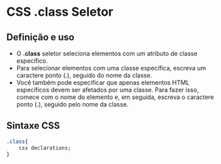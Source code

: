 # CSS .class Seletor

## Definição e uso

  * O **.class** seletor seleciona elementos com um atributo de classe específico.
  * Para selecionar elementos com uma classe específica, escreva um caractere ponto (.), seguido do nome da classe.
  * Você também pode especificar que apenas elementos HTML específicos devem ser afetados por uma classe. Para fazer isso, comece com o nome do elemento e, em seguida, escreva o caractere ponto (.), seguido pelo nome da classe.

## Sintaxe CSS

```CSS   
.class{
    css declarations;
} 
```
